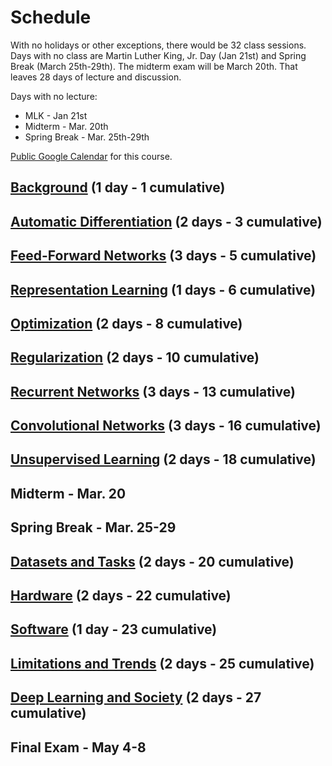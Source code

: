 # Schedule

With no holidays or other exceptions, there would be 32 class sessions. Days with no class are Martin Luther King, Jr. Day (Jan 21st) and Spring Break (March 25th-29th). The midterm exam will be March 20th. That leaves 28 days of lecture and discussion.

Days with no lecture:
* MLK - Jan 21st
* Midterm - Mar. 20th
* Spring Break - Mar. 25th-29th

[Public Google Calendar](https:/calendar.google.com/calendar/b/2?cid=Y3NjaTU5MjJzcHJpbmcyMDE5QGdtYWlsLmNvbQ) for this course.

## [Background](https://ndronen.github.io/csci5922/background.html) (1 day - 1 cumulative)

## [Automatic Differentiation](https://ndronen.github.io/csci5922/automatic-differentiation.html) (2 days - 3 cumulative)

## [Feed-Forward Networks](https://ndronen.github.io/csci5922/feed-forward-networks.html) (3 days - 5 cumulative)

## [Representation Learning](https://ndronen.github.io/csci5922/representation-learning.html) (1 days - 6 cumulative)

## [Optimization](https://ndronen.github.io/csci5922/optimization.html) (2 days - 8 cumulative)

## [Regularization](https://ndronen.github.io/csci5922/regularization.html) (2 days - 10 cumulative)

## [Recurrent Networks](https://ndronen.github.io/csci5922/recurrent-networks.html) (3 days - 13 cumulative)

## [Convolutional Networks](https://ndronen.github.io/csci5922/convolutional-networks.html) (3 days - 16 cumulative)

## [Unsupervised Learning](https://ndronen.github.io/csci5922/unsupervised-learning.html) (2 days - 18 cumulative)

## Midterm - Mar. 20

## Spring Break - Mar. 25-29

## [Datasets and Tasks](https://ndronen.github.io/csci5922/datasets-and-tasks.html) (2 days - 20 cumulative)

## [Hardware](https://ndronen.github.io/csci5922/hardware.html) (2 days - 22 cumulative)

## [Software](https://ndronen.github.io/csci5922/software.html) (1 day - 23 cumulative)

## [Limitations and Trends](https://ndronen.github.io/csci5922/limitations-and-trends.html) (2 days - 25 cumulative)

## [Deep Learning and Society](https://ndronen.github.io/csci5922/deep-learning-and-society.html) (2 days - 27 cumulative)

## Final Exam - May 4-8
